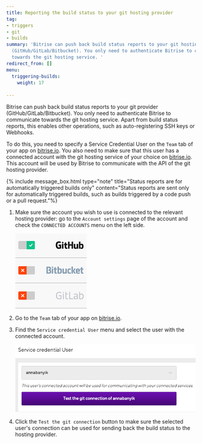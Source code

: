 ```yaml
---
title: Reporting the build status to your git hosting provider
tag:
- triggers
- git
- builds
summary: 'Bitrise can push back build status reports to your git hosting provider
  (GitHub/GitLab/Bitbucket). You only need to authenticate Bitrise to communicate
  towards the git hosting service. '
redirect_from: []
menu:
  triggering-builds:
    weight: 17

---
```

Bitrise can push back build status reports to your git provider (GitHub/GitLab/Bitbucket). You only need to authenticate Bitrise to communicate towards the git hosting service. Apart from build status reports, this enables other operations, such as auto-registering SSH keys or Webhooks.

To do this, you need to specify a Service Credential User on the `Team` tab of your app on [bitrise.io](https://www.bitrise.io). You also need to make sure that this user has a connected account with the git hosting service of your choice on [bitrise.io](https://www.bitrise.io). This account will be used by Bitrise to communicate with the API of the git hosting provider.

{% include message_box.html type="note" title="Status reports are for automatically triggered builds only" content="Status reports are sent only for automatically triggered builds, such as builds triggered by a code push or a pull request."%} 

1. Make sure the account you wish to use is connected to the relevant hosting provider: go to the `Account settings` page of the account and check the `CONNECTED ACCOUNTS` menu on the left side.

   ![](/img/connected-accounts.png)
2. Go to the `Team` tab of your app on [bitrise.io](https://www.bitrise.io).
3. Find the `Service credential User` menu and select the user with the connected account.

   ![](/img/service-credential-user.png)
4. Click the `Test the git connection` button to make sure the selected user's connection can be used for sending back the build status to the hosting provider.